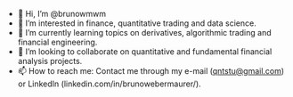 - 👋 Hi, I’m @brunowmwm
- 👀 I’m interested in finance, quantitative trading and data science.
- 🌱 I’m currently learning topics on derivatives, algorithmic trading and financial engineering.
- 💞️ I’m looking to collaborate on quantitative and fundamental financial analysis projects.
- 📫 How to reach me: Contact me through my e-mail (qntstu@gmail.com) or LinkedIn (linkedin.com/in/brunowebermaurer/).

<!---
brunowmwm/brunowmwm is a ✨ special ✨ repository because its `README.md` (this file) appears on your GitHub profile.
You can click the Preview link to take a look at your changes.
--->
